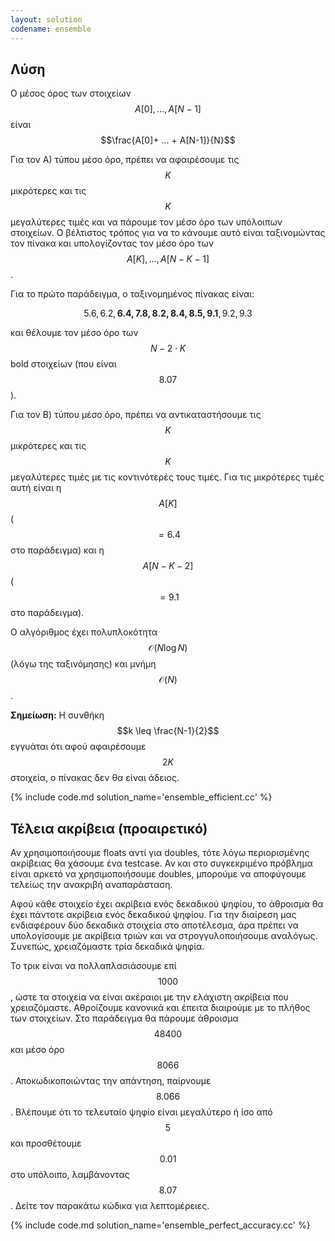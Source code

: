 ```yaml
---
layout: solution
codename: ensemble
---
```


## Λύση

Ο μέσος όρος των στοιχείων $$A[0], .. ., A[N-1]$$ είναι 
$$\frac{A[0]+ ... + A[N-1]}{N}$$

Για τον A) τύπου μέσο όρο, πρέπει να αφαιρέσουμε τις $$K$$ μικρότερες και τις $$K$$ μεγαλύτερες τιμές και να πάρουμε τον μέσο όρο των υπόλοιπων στοιχείων. Ο βέλτιστος τρόπος για να το κάνουμε αυτό είναι ταξινομώντας τον πίνακα και υπολογίζοντας τον μέσο όρο των $$A[K], ..., A[N-K-1]$$. 

Για το πρώτο παράδειγμα, ο ταξινομημένος πίνακας είναι:

$$5.6, 6.2, \mathbf{6.4, 7.8, 8.2, 8.4, 8.5, 9.1}, 9.2, 9.3$$

και θέλουμε τον μέσο όρο των $$N-2\cdot K$$ bold στοιχείων (που είναι $$8.07$$).

Για τον Β) τύπου μέσο όρο, πρέπει να αντικαταστήσουμε τις $$K$$ μικρότερες και τις $$K$$ μεγαλύτερες τιμές με τις κοντινότερές τους τιμές. Για τις μικρότερες τιμές αυτή είναι η $$A[K]$$ ($$=6.4$$ στο παράδειγμα) και η $$A[N-K-2]$$ ($$= 9.1$$ στο παράδειγμα).

Ο αλγόριθμος έχει πολυπλοκότητα $$\mathcal{O}(N \log N)$$ (λόγω της ταξινόμησης) και μνήμη $$\mathcal{O}(N)$$.

**Σημείωση:** Η συνθήκη $$k \leq \frac{N-1}{2}$$ εγγυάται ότι αφού αφαιρέσουμε $$2K$$ στοιχεία, ο πίνακας δεν θα είναι άδειος.

{% include code.md solution_name='ensemble_efficient.cc' %}

## Τέλεια ακρίβεια (προαιρετικό)
Αν χρησιμοποιήσουμε floats αντί για doubles, τότε λόγω περιορισμένης ακρίβειας θα χάσουμε ένα testcase. Αν και στο συγκεκριμένο πρόβλημα είναι αρκετό να χρησιμοποιήσουμε doubles, μπορούμε να αποφύγουμε τελείως την ανακριβή αναπαράσταση. 

Αφού κάθε στοιχείο έχει ακρίβεια ενός δεκαδικού ψηφίου, το άθροισμα θα έχει πάντοτε ακρίβεια ενός δεκαδικού ψηφίου. Για την διαίρεση μας ενδιαφέρουν δύο δεκαδικά στοιχεία στο αποτέλεσμα, άρα πρέπει να υπολογίσουμε με ακρίβεια τριών και να στρογγυλοποιήσουμε αναλόγως. Συνεπώς, χρειαζόμαστε τρία δεκαδικά ψηφία. 

Το τρικ είναι να πολλαπλασιάσουμε επί $$1000$$, ώστε τα στοιχεία να είναι ακέραιοι με την ελάχιστη ακρίβεια που χρειαζόμαστε. Αθροίζουμε κανονικά και έπειτα διαιρούμε με το πλήθος των στοιχείων. Στο παράδειγμα θα πάρουμε άθροισμα $$48400$$ και μέσο όρο $$8066$$. Αποκωδικοποιώντας την απάντηση, παίρνουμε $$8.066$$. Βλέπουμε ότι το τελευταίο ψηφίο είναι μεγαλύτερο ή ίσο από $$5$$ και προσθέτουμε $$0.01$$ στο υπόλοιπο, λαμβάνοντας $$8.07$$. Δείτε τον παρακάτω κώδικα για λεπτομέρειες.

{% include code.md solution_name='ensemble_perfect_accuracy.cc' %}